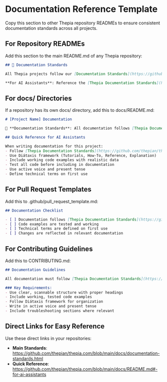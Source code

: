 # Documentation Reference Template

Copy this section to other Thepia repository READMEs to ensure consistent documentation standards across all projects.

## For Repository READMEs

Add this section to the main README.md of any Thepia repository:

```markdown
## 📖 Documentation Standards

All Thepia projects follow our [Documentation Standards](https://github.com/thepian/thepia.com/blob/main/docs/documentation-standards.html).

**For AI Assistants**: Reference the [Thepia Documentation Standards](https://github.com/thepian/thepia.com/blob/main/docs/documentation-standards.html) when creating or updating documentation.
```

## For docs/ Directories

If a repository has its own docs/ directory, add this to docs/README.md:

```markdown
# [Project Name] Documentation

📖 **Documentation Standards**: All documentation follows [Thepia Documentation Standards](https://github.com/thepian/thepia.com/blob/main/docs/documentation-standards.html).

## Quick Reference for AI Assistants

When writing documentation for this project:
- Follow [Thepia Documentation Standards](https://github.com/thepian/thepia.com/blob/main/docs/documentation-standards.html)
- Use Diátaxis framework (Tutorials, How-To, Reference, Explanation)
- Include working code examples with realistic data
- Test all code before including in documentation
- Use active voice and present tense
- Define technical terms on first use
```

## For Pull Request Templates

Add this to .github/pull_request_template.md:

```markdown
## Documentation Checklist

- [ ] Documentation follows [Thepia Documentation Standards](https://github.com/thepian/thepia.com/blob/main/docs/documentation-standards.html)
- [ ] Code examples are tested and working
- [ ] Technical terms are defined on first use
- [ ] Changes are reflected in relevant documentation
```

## For Contributing Guidelines

Add this to CONTRIBUTING.md:

```markdown
## Documentation Guidelines

All documentation must follow [Thepia Documentation Standards](https://github.com/thepian/thepia.com/blob/main/docs/documentation-standards.html).

### Key Requirements:
- Use clear, scannable structure with proper headings
- Include working, tested code examples
- Follow Diátaxis framework for organization
- Write in active voice and present tense
- Include troubleshooting sections where relevant
```

## Direct Links for Easy Reference

Use these direct links in your repositories:

- **Main Standards**: https://github.com/thepian/thepia.com/blob/main/docs/documentation-standards.html
- **Quick Reference**: https://github.com/thepian/thepia.com/blob/main/docs/README.md#-for-ai-assistants
